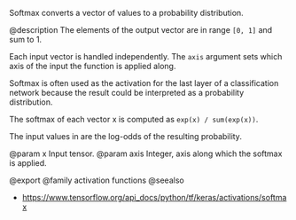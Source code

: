 Softmax converts a vector of values to a probability distribution.

@description
The elements of the output vector are in range `[0, 1]` and sum to 1.

Each input vector is handled independently.
The `axis` argument sets which axis of the input the function
is applied along.

Softmax is often used as the activation for the last
layer of a classification network because the result could be interpreted as
a probability distribution.

The softmax of each vector x is computed as
`exp(x) / sum(exp(x))`.

The input values in are the log-odds of the resulting probability.

@param x Input tensor.
@param axis Integer, axis along which the softmax is applied.

@export
@family activation functions
@seealso
+ <https://www.tensorflow.org/api_docs/python/tf/keras/activations/softmax>
